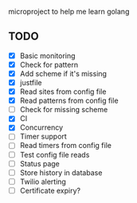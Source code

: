 microproject to help me learn golang

## TODO
- [X] Basic monitoring
- [X] Check for pattern  
- [X] Add scheme if it's missing
- [X] justfile  
- [X] Read sites from config file  
- [X] Read patterns from config file  
- [ ] Check for missing scheme
- [X] CI  
- [X] Concurrency
- [ ] Timer support  
- [ ] Read timers from config file  
- [ ] Test config file reads
- [ ] Status page  
- [ ] Store history in database  
- [ ] Twilio alerting  
- [ ] Certificate expiry?